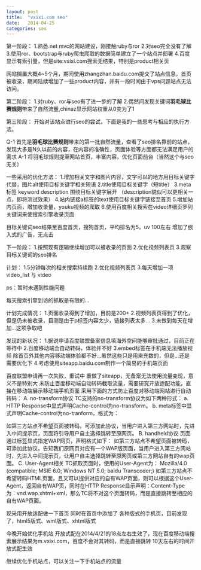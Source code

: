 ```yaml
---
layout: post
title:  "vxixi.com seo"
date:   2014-04-25
categories: seo
---
```


第一阶段：
1.熟悉.net mvc的网站建设，刚接触ruby与ror
2.对seo完全没有了解
3.使用ror、bootstrap与ruby爬虫爬取的数据简单建立了一个站点并部署
4.百度显示有索引量，但是site:vxixi.com搜索无结果，特别是product相关页

网站搁置大概4~5个月，期间使用zhangzhan.baidu.com提交了站点信息，首页被收录，期间陆续增加了一些product内容，并有一段时间由于vps问题站点无法访问。


第二阶段：
1.对ruby、ror与seo有了进一步的了解
2.偶然间发现关键词**羽毛球比赛规则**带来了自然流量,chinaz显示网站权重从0变为了1

第三阶段：
开始对该站点进行seo的尝试，下面是我的一些思考与相应的执行方法。

Q-1 首先是**羽毛球比赛规则**带来的第一批自然流量，查看了seo排名靠前的站点，发现大多是N久以前的内容，在内容的准确性，页面体验等方面都无法满足用户的需求
A-1 将羽毛球规则提至网站首页，丰富内容，优化页面前台（当然这个与seo无关）

一些采用的优化方法：
1.增加相关文字和图片内容，文字可以的地方用目标关键字代替，图片alt使用目标关键字相关短语
2.title使用目标关键字（短title）
3.meta标签 keyword description 围绕目标关键字展开 （description貌似可以更相关一点，即将测试效果）
4.站内链接a标签的text使用目标关键字链接至首页
5.增加站内页面，增加收录量，youku视频的爬取
6.使用百度相关搜索在video详细页罗列关键词来使搜索引擎收录页面

目标关键词seo结果至百度首页，搜狗首页，平均排名为5，uv 100左右
增加了嵌入式的广告，无点击

下一阶段：
1.按照现有逻辑继续增加可以被收录的页面
2.优化视频列表页
3.观察目标关键词的seo排名

计划：
1.5分钟每次的相关搜索持续跑
2.优化视频列表页
3.每天增加一项video_list 与 video

ps：暂时未遇到性能问题

每天搜索引擎到访的抓取是有限的...


计划完成情况：
1.页面收录得到了增加，目前是200+
2.视频列表页得到了优化，但是仍未被收录，目测是由于p标签内容太少，链接列表太多...
3.未做到每天在增加...这项争取吧

发现的新状况：
1.据说申请百度联盟备案信息填海外空间能够审批通过，目前正在等待中
2.百度移动端会自动转码，体验并不好
3.embed标签在手机端无法播放视频 除首页外其他内容移动端体验都不好...虽然这些只是用来充数的，但是...还是需要优化下
4.考虑使用siteapp.baidu.com制作一个简易的手机端页面

百度联盟申请再一次失败，重试中
重做了siteapp，无备案无法使用流量变现，意义不是特别大
未防止百度移动端自动转码截取流量，需要研究开放适配功能，直接在移动端展示移动端手机页面
采用下面的方式防止百度对移动端网站进行自动转码：
A. no-transform协议
TC支持的no-transform协议为如下两种形式：
a. HTTP Response中显式声明Cache-control为no-transform。
b. meta标签中显式声明Cache-control为no-tranform，格式为：
<head>
<meta http-equiv="Cache-Control" content="no-transform " />
</head>
如第三方站点不希望页面被转码，可添加此协议，当用户进入第三方网站时，先进入中间提示页，页面将引导用户自主选择跳转至原网页。
B. handheld协议
页面通过<link>标签显式指定WAP网页，声明格式如下：
<link rel="alternate" type="application/vnd.wap.xhtml+xml" media="handheld" href="target"/>
如第三方站点不希望页面被转码，可添加此协议，告知我们原网页对应有一个WAP版页面，当用户进入第三方网站时，先进入中间提示页，让用户自主选择跳转至原网页或第三方网站自有的wap页面。
C. User-Agent相关
TC抓取页面时，使用的User-Agent为：
Mozilla/4.0 (compatible; MSIE 6.0; Windows NT 5.0; baidu Transcoder;)
如第三方站点不希望转码HTML页面，且又可以提供对应的自有WAP页面，则可以根据这个User-Agent，返回自有WAP页，同时在HTTP Response显示声明：Content-Type为：vnd.wap.xhtml+xml，那么TC将不对这个页面转码，而是直接跳转至相应的自有WAP页面。

现采用开放适配做一下首页
同时在首页中添加了 <meta http-equiv="Cache-Control" content="no-transform " />
各种版式的手机页，目前发现了，html5版式、wml版式、xhtml版式

今晚开始优化手机站
开放式配在2014/4/21的18点左右生效了，现在百度移动端搜索展示结果为m.vxixi.com，百度不会对其转码，而是直接跳转
10天左右的时间开放式配生效

继续优化手机站点，可以关注一下手机站点的流量